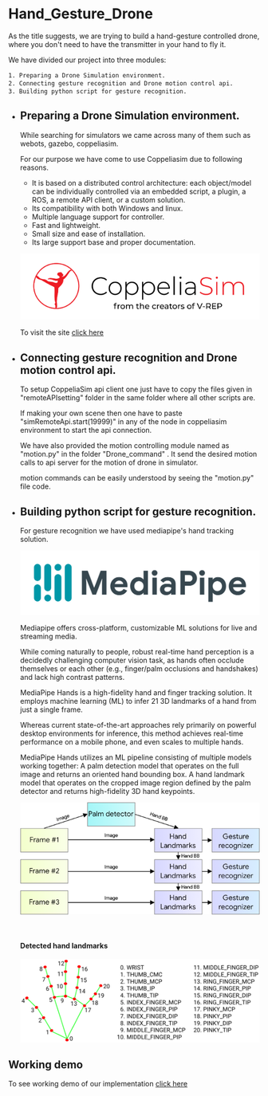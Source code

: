 # Hand_Gesture_Drone


As the title suggests, we are trying to build a hand-gesture controlled drone, where you don't need to have the transmitter in your hand to fly it.

We have divided our project into three modules:

    1. Preparing a Drone Simulation environment.
    2. Connecting gesture recognition and Drone motion control api.
    3. Building python script for gesture recognition.    

- ## Preparing a Drone Simulation environment.
    While searching for simulators we came across many of them such as webots, gazebo, coppeliasim.

    For our purpose we have come to use Coppeliasim due to following reasons.

    -	It is based on a distributed control architecture: each object/model can be individually controlled via an embedded script, a plugin, a ROS, a remote API client, or a custom solution.
    - 	Its compatibility with both Windows and linux.
    - 	Multiple language support for controller.
    - 	Fast and lightweight.
    -	Small size and ease of installation.
    -	Its large support base and proper documentation.

    ![logo_coppelia](data/CoppeliaSim.png)

    To visit the site [click here](https://www.coppeliarobotics.com/)

- ## Connecting gesture recognition and Drone motion control api.

    To setup CoppeliaSim api client one just have to copy the files given in "remoteAPIsetting" folder in the same folder where all other scripts are.
    
    If making your own scene then one  have to paste "simRemoteApi.start(19999)" in any of the node in coppeliasim environment to start the api connection.    

                
    We have also provided the motion controlling module named as "motion.py" in the folder "Drone_command" . It send the desired motion calls to api server for the motion of drone in simulator.
    
    motion commands can be easily understood by seeing the "motion.py" file code.


- ## Building python script for gesture recognition.
    For gesture recognition we have used mediapipe's hand tracking solution.

    ![mediapipe](/data/logo_horizontal_color.png)
    
    Mediapipe offers cross-platform, customizable ML solutions for live and streaming media.

    While coming naturally to people, robust real-time hand perception is a decidedly challenging computer vision task, as hands often occlude themselves or each other (e.g., finger/palm occlusions and handshakes) and lack high contrast patterns.

    MediaPipe Hands is a high-fidelity hand and finger tracking solution. It employs machine learning (ML) to infer 21 3D landmarks of a hand from just a single frame.
 
    Whereas current state-of-the-art approaches rely primarily on powerful desktop environments for inference, this method achieves real-time performance on a mobile phone, and even scales to multiple hands. 

    MediaPipe Hands utilizes an ML pipeline consisting of multiple models working together: A palm detection model that operates on the full image and returns an oriented hand bounding box. A hand landmark model that operates on the cropped image region defined by the palm detector and returns high-fidelity 3D hand keypoints.

    ![multiple_model](data/image1.png)
    
    <br>
    
    #### Detected hand landmarks
    ![tracked](data/hand_landmarks.png)

            
## Working demo

To see working demo of our implementation [click here](https://youtu.be/G5uDVJVV_ik) 
    
    

    
